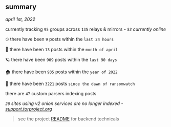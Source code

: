 
## summary
_april 1st, 2022_

currently tracking `95` groups across `135` relays & mirrors - _`53` currently online_

⏲ there have been `9` posts within the `last 24 hours`

🦈 there have been `13` posts within the `month of april`

🪐 there have been `909` posts within the `last 90 days`

🏚 there have been `935` posts within the `year of 2022`

🦕 there have been `3221` posts `since the dawn of ransomwatch`

there are `47` custom parsers indexing posts

_`20` sites using v2 onion services are no longer indexed - [support.torproject.org](https://support.torproject.org/onionservices/v2-deprecation/)_

> see the project [README](https://github.com/thetanz/ransomwatch#ransomwatch--) for backend technicals
